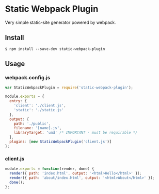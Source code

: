 Static Webpack Plugin
=====================

Very simple static-site generator powered by webpack.

Install
-------

``` console
$ npm install --save-dev static-webpack-plugin
```

Usage
-----

### webpack.config.js

``` javascript
var StaticWebpackPlugin = require('static-webpack-plugin');

module.exports = {
  entry: {
    'client': './client.js',
    'static': './static.js'
  },
  output: {
    path: './public',
    filename: '[name].js',
    libraryTarget: 'umd' /* IMPORTANT - must be requirable */
  },
  plugins: [new StaticWebpackPlugin('client.js')]
};
```

### client.js

``` javascript
module.exports = function(render, done) {
  render({ path: 'index.html', output: '<html>Hello</html>' });
  render({ path: 'about/index.html', output: '<html>About</html>' });
  done();
};
```
